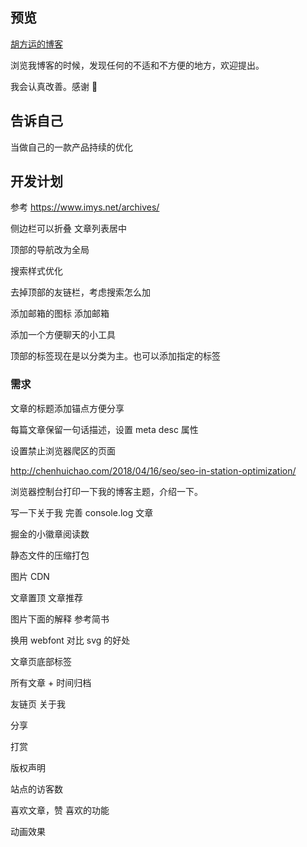 
## 预览

[胡方运的博客](https://hufangyun.com)

浏览我博客的时候，发现任何的不适和不方便的地方，欢迎提出。

我会认真改善。感谢 🙏


## 告诉自己

当做自己的一款产品持续的优化

## 开发计划

参考 https://www.imys.net/archives/

侧边栏可以折叠 文章列表居中

顶部的导航改为全局

搜索样式优化

去掉顶部的友链栏，考虑搜索怎么加

添加邮箱的图标 添加邮箱

添加一个方便聊天的小工具

顶部的标签现在是以分类为主。也可以添加指定的标签

### 需求

文章的标题添加锚点方便分享

每篇文章保留一句话描述，设置 meta desc 属性

设置禁止浏览器爬区的页面

http://chenhuichao.com/2018/04/16/seo/seo-in-station-optimization/

浏览器控制台打印一下我的博客主题，介绍一下。

写一下关于我 完善 console.log 文章

掘金的小徽章阅读数

静态文件的压缩打包

图片 CDN

文章置顶 文章推荐

图片下面的解释  参考简书

换用 webfont  对比 svg 的好处

文章页底部标签

所有文章 + 时间归档

友链页 关于我

分享

打赏

版权声明

站点的访客数

喜欢文章，赞 喜欢的功能

动画效果
